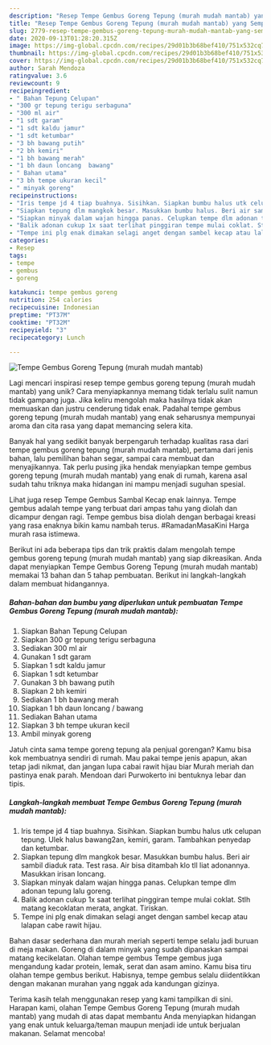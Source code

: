 ```yaml
---
description: "Resep Tempe Gembus Goreng Tepung (murah mudah mantab) yang Sempurna"
title: "Resep Tempe Gembus Goreng Tepung (murah mudah mantab) yang Sempurna"
slug: 2779-resep-tempe-gembus-goreng-tepung-murah-mudah-mantab-yang-sempurna
date: 2020-09-13T01:28:20.315Z
image: https://img-global.cpcdn.com/recipes/29d01b3b68bef410/751x532cq70/tempe-gembus-goreng-tepung-murah-mudah-mantab-foto-resep-utama.jpg
thumbnail: https://img-global.cpcdn.com/recipes/29d01b3b68bef410/751x532cq70/tempe-gembus-goreng-tepung-murah-mudah-mantab-foto-resep-utama.jpg
cover: https://img-global.cpcdn.com/recipes/29d01b3b68bef410/751x532cq70/tempe-gembus-goreng-tepung-murah-mudah-mantab-foto-resep-utama.jpg
author: Sarah Mendoza
ratingvalue: 3.6
reviewcount: 9
recipeingredient:
- " Bahan Tepung Celupan"
- "300 gr tepung terigu serbaguna"
- "300 ml air"
- "1 sdt garam"
- "1 sdt kaldu jamur"
- "1 sdt ketumbar"
- "3 bh bawang putih"
- "2 bh kemiri"
- "1 bh bawang merah"
- "1 bh daun loncang  bawang"
- " Bahan utama"
- "3 bh tempe ukuran kecil"
- " minyak goreng"
recipeinstructions:
- "Iris tempe jd 4 tiap buahnya. Sisihkan. Siapkan bumbu halus utk celupan tepung. Ulek halus bawang2an, kemiri, garam. Tambahkan penyedap dan ketumbar."
- "Siapkan tepung dlm mangkok besar. Masukkan bumbu halus. Beri air sambil diaduk rata. Test rasa. Air bisa ditambah klo tll liat adonannya. Masukkan irisan loncang."
- "Siapkan minyak dalam wajan hingga panas. Celupkan tempe dlm adonan tepung lalu goreng."
- "Balik adonan cukup 1x saat terlihat pinggiran tempe mulai coklat. Stlh matang kecoklatan merata, angkat. Tiriskan."
- "Tempe ini plg enak dimakan selagi anget dengan sambel kecap atau lalapan cabe rawit hijau."
categories:
- Resep
tags:
- tempe
- gembus
- goreng

katakunci: tempe gembus goreng 
nutrition: 254 calories
recipecuisine: Indonesian
preptime: "PT37M"
cooktime: "PT32M"
recipeyield: "3"
recipecategory: Lunch

---
```



![Tempe Gembus Goreng Tepung (murah mudah mantab)](https://img-global.cpcdn.com/recipes/29d01b3b68bef410/751x532cq70/tempe-gembus-goreng-tepung-murah-mudah-mantab-foto-resep-utama.jpg)

Lagi mencari inspirasi resep tempe gembus goreng tepung (murah mudah mantab) yang unik? Cara menyiapkannya memang tidak terlalu sulit namun tidak gampang juga. Jika keliru mengolah maka hasilnya tidak akan memuaskan dan justru cenderung tidak enak. Padahal tempe gembus goreng tepung (murah mudah mantab) yang enak seharusnya mempunyai aroma dan cita rasa yang dapat memancing selera kita.

Banyak hal yang sedikit banyak berpengaruh terhadap kualitas rasa dari tempe gembus goreng tepung (murah mudah mantab), pertama dari jenis bahan, lalu pemilihan bahan segar, sampai cara membuat dan menyajikannya. Tak perlu pusing jika hendak menyiapkan tempe gembus goreng tepung (murah mudah mantab) yang enak di rumah, karena asal sudah tahu triknya maka hidangan ini mampu menjadi suguhan spesial.

Lihat juga resep Tempe Gembus Sambal Kecap enak lainnya. Tempe gembus adalah tempe yang terbuat dari ampas tahu yang diolah dan dicampur dengan ragi. Tempe gembus bisa diolah dengan berbagai kreasi yang rasa enaknya bikin kamu nambah terus. #RamadanMasaKini Harga murah rasa istimewa.


Berikut ini ada beberapa tips dan trik praktis dalam mengolah tempe gembus goreng tepung (murah mudah mantab) yang siap dikreasikan. Anda dapat menyiapkan Tempe Gembus Goreng Tepung (murah mudah mantab) memakai 13 bahan dan 5 tahap pembuatan. Berikut ini langkah-langkah dalam membuat hidangannya.

<!--inarticleads1-->

##### Bahan-bahan dan bumbu yang diperlukan untuk pembuatan Tempe Gembus Goreng Tepung (murah mudah mantab):

1. Siapkan  Bahan Tepung Celupan
1. Siapkan 300 gr tepung terigu serbaguna
1. Sediakan 300 ml air
1. Gunakan 1 sdt garam
1. Siapkan 1 sdt kaldu jamur
1. Siapkan 1 sdt ketumbar
1. Gunakan 3 bh bawang putih
1. Siapkan 2 bh kemiri
1. Sediakan 1 bh bawang merah
1. Siapkan 1 bh daun loncang / bawang
1. Sediakan  Bahan utama
1. Siapkan 3 bh tempe ukuran kecil
1. Ambil  minyak goreng


Jatuh cinta sama tempe goreng tepung ala penjual gorengan? Kamu bisa kok membuatnya sendiri di rumah. Mau pakai tempe jenis apapun, akan tetap jadi nikmat, dan jangan lupa cabai rawit hijau biar Murah meriah dan pastinya enak parah. Mendoan dari Purwokerto ini bentuknya lebar dan tipis. 

<!--inarticleads2-->

##### Langkah-langkah membuat Tempe Gembus Goreng Tepung (murah mudah mantab):

1. Iris tempe jd 4 tiap buahnya. Sisihkan. Siapkan bumbu halus utk celupan tepung. Ulek halus bawang2an, kemiri, garam. Tambahkan penyedap dan ketumbar.
1. Siapkan tepung dlm mangkok besar. Masukkan bumbu halus. Beri air sambil diaduk rata. Test rasa. Air bisa ditambah klo tll liat adonannya. Masukkan irisan loncang.
1. Siapkan minyak dalam wajan hingga panas. Celupkan tempe dlm adonan tepung lalu goreng.
1. Balik adonan cukup 1x saat terlihat pinggiran tempe mulai coklat. Stlh matang kecoklatan merata, angkat. Tiriskan.
1. Tempe ini plg enak dimakan selagi anget dengan sambel kecap atau lalapan cabe rawit hijau.


Bahan dasar sederhana dan murah meriah seperti tempe selalu jadi buruan di meja makan. Goreng di dalam minyak yang sudah dipanaskan sampai matang kecikelatan. Olahan tempe gembus Tempe gembus juga mengandung kadar protein, lemak, serat dan asam amino. Kamu bisa tiru olahan tempe gembus berikut. Habisnya, tempe gembus selalu diidentikkan dengan makanan murahan yang nggak ada kandungan gizinya. 

Terima kasih telah menggunakan resep yang kami tampilkan di sini. Harapan kami, olahan Tempe Gembus Goreng Tepung (murah mudah mantab) yang mudah di atas dapat membantu Anda menyiapkan hidangan yang enak untuk keluarga/teman maupun menjadi ide untuk berjualan makanan. Selamat mencoba!
